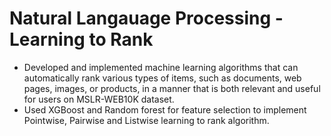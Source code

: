 # Natural Langauage Processing - Learning to Rank


* Developed and implemented machine learning algorithms that can automatically rank various types of items, such as documents, web pages, images, or products, in a manner that is both relevant and useful for users on MSLR-WEB10K dataset.
* Used XGBoost and Random forest for feature selection to implement Pointwise, Pairwise and Listwise learning to rank algorithm.
